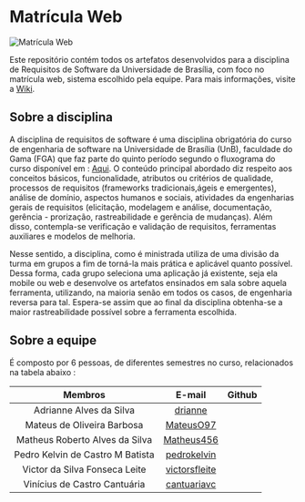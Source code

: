 # Matrícula Web

![Matrícula Web](https://upload.wikimedia.org/wikipedia/commons/c/c3/Webysther_20160322_-_Logo_UnB_%28sem_texto%29.svg)

Este repositório contém todos os artefatos desenvolvidos para a disciplina de Requisitos de Software da Universidade de Brasília, com foco no matrícula web, sistema escolhido pela equipe. Para mais informações, visite a [Wiki](https://github.com/Requisitos-Grupo1/MatriculaWeb/wiki).

## Sobre a disciplina 

A disciplina de requisitos de software é uma disciplina obrigatória do curso de engenharia de software na Universidade de Brasília (UnB), faculdade do Gama (FGA) que faz parte do quinto período segundo o fluxograma do curso disponível em : [Aqui](https://matriculaweb.unb.br/graduacao/fluxo.aspx?cod=6360). O conteúdo principal abordado diz respeito aos conceitos básicos, funcionalidade, atributos ou critérios de qualidade, processos de requisitos (frameworks tradicionais,ágeis e emergentes), análise de domínio, aspectos humanos e sociais, atividades da engenharias gerais de requisitos (elicitação, modelagem e análise, documentação, gerência - prorização, rastreabilidade e gerência de mudanças). Além disso, contempla-se verificação e validação de requisitos, ferramentas auxiliares e modelos de melhoria.

Nesse sentido, a disciplina, como é ministrada utiliza de uma divisão da turma em grupos a fim de torná-la mais prática e aplicável quanto possível. Dessa forma, cada grupo seleciona uma aplicação já existente, seja ela mobile ou web e desenvolve os artefatos ensinados em sala sobre aquela ferramenta, utilizando, na maioria senão em todos os casos, de engenharia reversa para tal. Espera-se assim que ao final da disciplina obtenha-se a maior rastreabilidade possível sobre a ferramenta escolhida. 

## Sobre a equipe 

É composto por 6 pessoas, de diferentes semestres no curso, relacionados na tabela abaixo : 

| Membros | E-mail | Github |
| :-----: | :----: | :----: |
|Adrianne Alves da Silva | [drianne](https://github.com/drianne) |
|Mateus de Oliveira Barbosa | [MateusO97](https://github.com/MateusO97)|
|Matheus Roberto Alves da Silva | [Matheus456](https://github.com/Matheus456) |
|Pedro Kelvin de Castro M Batista | [pedrokelvin](https://github.com/pedrokelvin) |
|Victor da Silva Fonseca Leite | [victorsfleite](https://github.com/victorsfleite) |
|Vinícius de Castro Cantuária | [cantuariavc](https://github.com/cantuariavc) |
